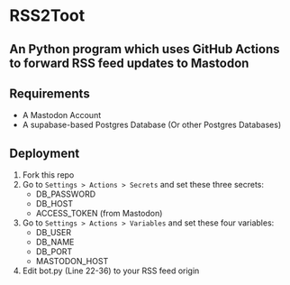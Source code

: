 # RSS2Toot
An Python program which uses GitHub Actions to forward RSS feed updates to Mastodon
-----
## Requirements
- A Mastodon Account
- A supabase-based Postgres Database (Or other Postgres Databases)

## Deployment
1. Fork this repo
2. Go to `Settings > Actions > Secrets` and set these three secrets:
   - DB_PASSWORD
   - DB_HOST
   - ACCESS_TOKEN (from Mastodon)
3. Go to `Settings > Actions > Variables` and set these four variables:
   - DB_USER
   - DB_NAME
   - DB_PORT
   - MASTODON_HOST
4. Edit bot.py (Line 22-36) to your RSS feed origin